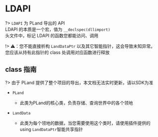 # LDAPI

?> `LDAPI` 为 PLand 导出的 API  
LDAPI 的本质是一个宏，值为 `__declspec(dllimport)`  
头文件中，标记 LDAPI 的函数您都能访问、调用

!> ⚠️：您不能直接析构 `LandDataPtr` 以及其它智能指针，这会导致未知异常。  
您应该从持有此指针的 class 处调用对应函数进行释放

## class 指南

?> 由于 PLand 提供了整个项目的导出，本文档无法实时更新，请以SDK为准

- `PLand`
    - 此类为PLand的核心类，负责存储、查询世界中的各个领地

- `LandData`
    - 此类为每个领地的数据，当您需要使用这个类时，请使用插件提供的 using `LandDataPtr`智能共享指针  
